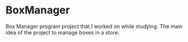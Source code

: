 # BoxManager
Box Manager program project that I worked on while studying. The main idea of the project to manage boxes in a store.
